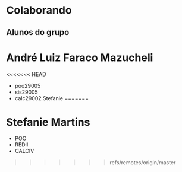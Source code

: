 # Colaborando

## Alunos do grupo

# André Luiz Faraco Mazucheli
<<<<<<< HEAD
- poo29005
- sis29005
- calc29002
Stefanie
=======

# Stefanie Martins
- POO
- REDII
- CALCIV
>>>>>>> refs/remotes/origin/master
